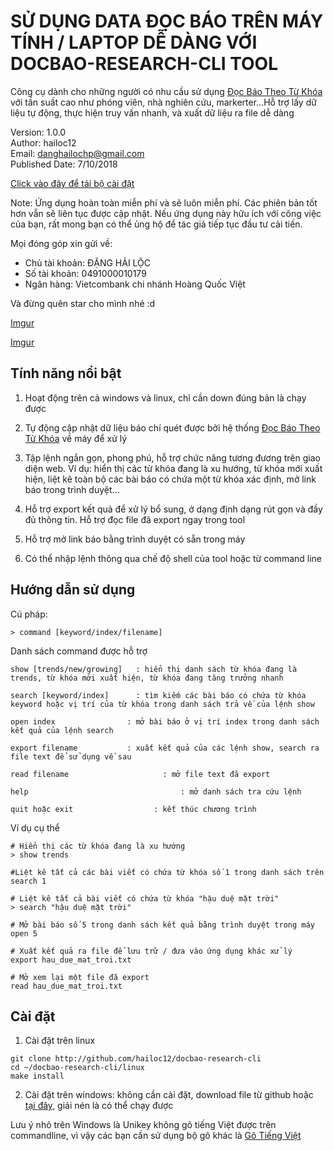 # SỬ DỤNG DATA ĐỌC BÁO TRÊN MÁY TÍNH / LAPTOP DỄ DÀNG VỚI DOCBAO-RESEARCH-CLI TOOL

Công cụ dành cho những người có nhu cầu sử dụng [Đọc Báo Theo Từ Khóa](http://docbao.danghailoc.com) với tần suất cao như phóng viên, nhà nghiên cứu, markerter...Hỗ trợ lấy dữ liệu tự động, thực hiện truy vấn nhanh, và xuất dữ liệu ra file dễ dàng

Version: 1.0.0  
Author: hailoc12  
Email: danghailochp@gmail.com  
Published Date: 7/10/2018  

[Click vào đây để tải bộ cài đặt](http://docbao.danghailoc.com/export/docbao-research-cli.zip)

Note:
Ứng dụng hoàn toàn miễn phí và sẽ luôn miễn phí. Các phiên bản tốt hơn vẫn sẽ liên tục được cập nhật. Nếu ứng dụng này hữu ích với công việc của bạn, rất mong bạn có thể ủng hộ để tác giả tiếp tục đầu tư cải tiến.

Mọi đóng góp xin gửi về:
- Chủ tài khoản: ĐẶNG HẢI LỘC
- Số tài khoản: 0491000010179
- Ngân hàng: Vietcombank chi nhánh Hoàng Quốc Việt 

Và đừng quên star cho mình nhé :d

[Imgur](https://i.imgur.com/9cNOTDr.png)


[Imgur](https://i.imgur.com/9cNOTDr.png)

## Tính năng nổi bật

1. Hoạt động trên cả windows và linux, chỉ cần down đúng bản là chạy được

2. Tự động cập nhật dữ liệu báo chí quét được bởi hệ thống [Đọc Báo Theo Từ Khóa](http://github.com/hailoc12/docbao) về máy để xử lý

3. Tập lệnh ngắn gọn, phong phú, hỗ trợ chức năng tương đương trên giao diện web. Ví dụ: hiển thị các từ khóa đang là xu hướng, từ khóa mới xuất hiện, liệt kê toàn bộ các bài báo có chứa một từ khóa xác định, mở link báo trong trình duyệt...

4. Hỗ trợ export kết quả để xử lý bổ sung, ở dạng định dạng rút gọn và đầy đủ thông tin. Hỗ trợ đọc file đã export ngay trong tool

5. Hỗ trợ mở link báo bằng trình duyệt có sẵn trong máy

6. Có thể nhập lệnh thông qua chế độ shell của tool hoặc từ command line



## Hướng dẫn sử dụng

Cú pháp:

~~~
> command [keyword/index/filename]
~~~

Danh sách command được hỗ trợ
~~~
show [trends/new/growing]	: hiển thị danh sách từ khóa đang là trends, từ khóa mới xuất hiện, từ khóa đang tăng trưởng nhanh

search [keyword/index]		: tìm kiếm các bài báo có chứa từ khóa keyword hoặc vị trí của từ khóa trong danh sách trả về của lệnh show

open index                : mở bài báo ở vị trí index trong danh sách kết quả của lệnh search

export filename           : xuất kết quả của các lệnh show, search ra file text để sử dụng về sau

read filename				      : mở file text đã export

help						          : mở danh sách tra cứu lệnh

quit hoặc exit				    : kết thúc chương trình

~~~

Ví dụ cụ thể

~~~
# Hiển thị các từ khóa đang là xu hướng
> show trends
~~~

~~~
#Liệt kê tất cả các bài viết có chứa từ khóa số 1 trong danh sách trên
search 1
~~~

~~~
# Liệt kê tất cả bài viết có chứa từ khóa "hậu duệ mặt trời"
> search "hậu duệ mặt trời"
~~~

~~~
# Mở bài báo số 5 trong danh sách kết quả bằng trình duyệt trong máy
open 5
~~~

~~~
# Xuất kết quả ra file để lưu trữ / đưa vào ứng dụng khác xử lý
export hau_due_mat_troi.txt
~~~

~~~
# Mở xem lại một file đã export
read hau_due_mat_troi.txt
~~~


## Cài đặt

1. Cài đặt trên linux

~~~
git clone http://github.com/hailoc12/docbao-research-cli
cd ~/docbao-research-cli/linux
make install
~~~

2. Cài đặt trên windows: không cần cài đặt, download file từ github hoặc [tại đây](http://docbao.danghailoc.com/export/docbao-research-cli.zip), giải nén là có thể chạy được

Lưu ý nhỏ trên Windows là Unikey không gõ tiếng Việt được trên commandline, vì vậy các bạn cần sử dụng bộ gõ khác là [Gõ Tiếng Việt](http://www.trankynam.com/gotv/)

